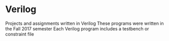 # Verilog
Projects and assignments written in Verilog
These programs were written in the Fall 2017 semester
Each Verilog program includes a testbench or constraint file
